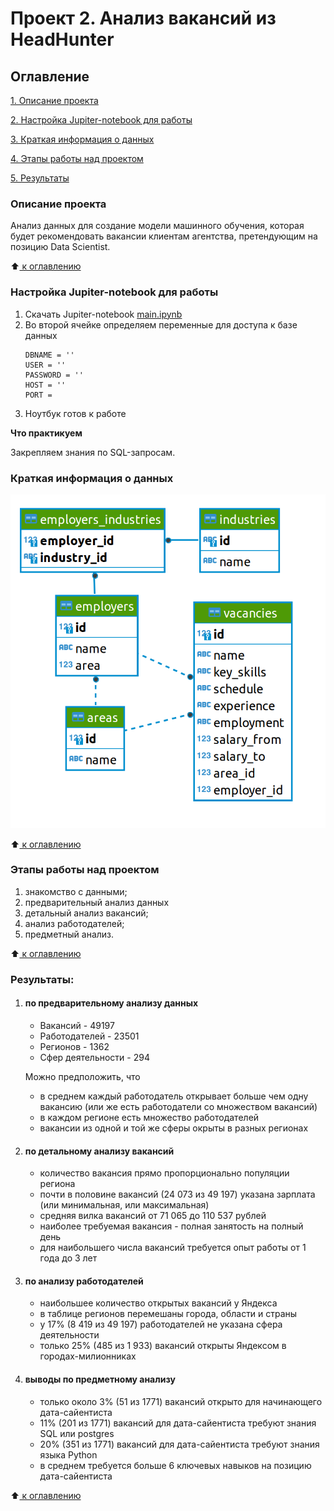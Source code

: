 # Проект 2. Анализ вакансий из HeadHunter

## Оглавление
[1. Описание проекта](README.md#Описание-проекта)

[2. Настройка Jupiter-notebook для работы](README.md#Настройка-Jupiter-notebook-для-работы)

[3. Краткая информация о данных](README.md#Краткая-информация-о-данных)

[4. Этапы работы над проектом](README.md#Этапы-работы-над-проектом)

[5. Результаты](README.md#Результаты)

### Описание проекта
Анализ данных для создание модели машинного обучения, которая будет рекомендовать вакансии клиентам агентства, претендующим на позицию Data Scientist.

:arrow_up:[ к оглавлению](README.md#Оглавление)


### Настройка Jupiter-notebook для работы

1. Скачать Jupiter-notebook [main.ipynb](main.ipynb)
1. Во второй ячейке определяем переменные для доступа к базе данных
    ```
    DBNAME = ''
    USER = ''
    PASSWORD = ''
    HOST = ''
    PORT =
    ```
1. Ноутбук готов к работе

**Что практикуем**

Закрепляем знания по SQL-запросам.


### Краткая информация о данных

![Схема базы данных](images/schema.png)

:arrow_up:[ к оглавлению](README.md#Оглавление)


### Этапы работы над проектом

1. знакомство с данными;
1. предварительный анализ данных
1. детальный анализ вакансий;
1. анализ работодателей;
1. предметный анализ.

:arrow_up:[ к оглавлению](README.md#Оглавление)


### Результаты:

1. #### по предварительному анализу данных
    * Вакансий - 49197
    * Работодателей - 23501
    * Регионов - 1362
    * Сфер деятельности - 294

    Можно предположить, что
    * в среднем каждый работодатель открывает больше чем одну вакансию (или же есть работодатели со множеством вакансий)
    * в каждом регионе есть множество работодателей
    * вакансии из одной и той же сферы окрыты в разных регионах

1. #### по детальному анализу вакансий
    * количество вакансия прямо пропорционально популяции региона
    * почти в половине вакансий (24 073 из 49 197) указана зарплата (или минимальная, или максимальная)
    * средняя вилка вакансий от 71 065 до 110 537 рублей
    * наиболее требуемая вакансия - полная занятость на полный день
    * для наибольшего числа вакансий требуется опыт работы от 1 года до 3 лет

1. #### по анализу работодателей
    * наибольшее количество открытых вакансий у Яндекса
    * в таблице регионов перемешаны города, области и страны
    * у 17% (8 419 из 49 197) работодателей не указана сфера деятельности
    * только 25% (485 из 1 933) вакансий открыты Яндексом в городах-милионниках

1. #### выводы по предметному анализу
    * только около 3% (51 из 1771) вакансий открыто для начинающего дата-сайентиста
    * 11% (201 из 1771) вакансий для дата-сайентиста требуют знания SQL или postgres
    * 20% (351 из 1771) вакансий для дата-сайентиста требуют знания языка Python
    * в среднем требуется больше 6 ключевых навыков на позицию дата-сайентиста

:arrow_up:[ к оглавлению](README.md#Оглавление)
